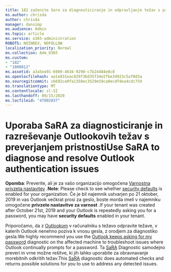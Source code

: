 ```yaml
---
title: 182 zaženite Saro za diagnosticiranje in odpravljanje težav s preverjanjem pristnosti v Outlooku
ms.author: chrisda
author: chrisda
manager: dansimp
ms.audience: Admin
ms.topic: article
ms.service: o365-administration
ROBOTS: NOINDEX, NOFOLLOW
localization_priority: Normal
ms.collection: Adm_O365
ms.custom:
- "182"
- "1800012"
ms.assetid: a3a5ea91-6989-4616-9290-c7b24484e8c8
ms.openlocfilehash: aa1e831eac829f3bd35f34e2fbe34923c5af0d3a
ms.sourcegitcommit: c6692ce0fa1358ec3529e59ca0ecdfdea4cdc759
ms.translationtype: MT
ms.contentlocale: sl-SI
ms.lasthandoff: 09/15/2020
ms.locfileid: "47802037"
---
```

# <a name="use-sara-to-diagnose-and-resolve-outlook-authentication-issues"></a><span data-ttu-id="9eb01-102">Uporaba SaRA za diagnosticiranje in razreševanje Outlookovih težav s preverjanjem pristnosti</span><span class="sxs-lookup"><span data-stu-id="9eb01-102">Use SaRA to diagnose and resolve Outlook authentication issues</span></span>

<span data-ttu-id="9eb01-103">**Opomba**: Preverite, ali je za vašo organizacijo omogočena [Varnostna privzeta nastavitev](https://aka.ms/securitydefaults) .</span><span class="sxs-lookup"><span data-stu-id="9eb01-103">**Note**: Please check to see whether [security defaults](https://aka.ms/securitydefaults) is enabled for your organization.</span></span> <span data-ttu-id="9eb01-104">Če je bil najemnik ustvarjen po 21 oktober, 2019 in vas Outlook večkrat prosi za geslo, boste morda imeli v najemniku omogočene **privzete nastavitve za varnost** .</span><span class="sxs-lookup"><span data-stu-id="9eb01-104">If your tenant was created after October 21st, 2019 and your Outlook is repeatedly asking you for a password, you may have **security defaults** enabled in your tenant.</span></span>

<span data-ttu-id="9eb01-105">Priporočamo, da z [Outlookom](https://aka.ms/SaRA-OutlookPwdPrompt-Alchemy) v računalniku s težavo odpravite težave, v katerih Outlook nenehno poziva k vnosu gesla, z orodjem za diagnostiko gesla.</span><span class="sxs-lookup"><span data-stu-id="9eb01-105">We highly recommend you use the [Outlook keeps asking for my password](https://aka.ms/SaRA-OutlookPwdPrompt-Alchemy) diagnostic on the affected machine to troubleshoot issues where Outlook continually prompts for a password.</span></span> <span data-ttu-id="9eb01-106">Ta [SaRA](https://diagnostics.office.com/#/) Diagnostic samodejno preveri in vrne možne rešitve, ki jih lahko uporabite za obravnavanje morebitnih odkritih težav.</span><span class="sxs-lookup"><span data-stu-id="9eb01-106">This [SaRA](https://diagnostics.office.com/#/) diagnostic does automated checks and returns possible solutions for you to use to address any detected issues.</span></span>
